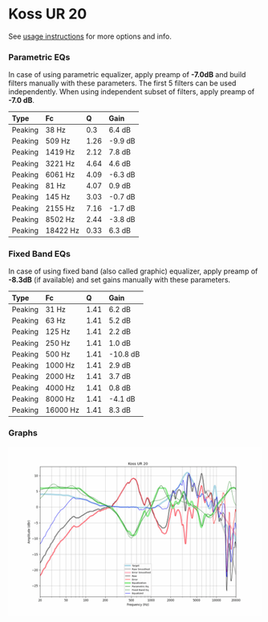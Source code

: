 # Koss UR 20
See [usage instructions](https://github.com/jaakkopasanen/AutoEq#usage) for more options and info.

### Parametric EQs
In case of using parametric equalizer, apply preamp of **-7.0dB** and build filters manually
with these parameters. The first 5 filters can be used independently.
When using independent subset of filters, apply preamp of **-7.0 dB**.

| Type    | Fc       |    Q | Gain    |
|:--------|:---------|:-----|:--------|
| Peaking | 38 Hz    | 0.3  | 6.4 dB  |
| Peaking | 509 Hz   | 1.26 | -9.9 dB |
| Peaking | 1419 Hz  | 2.12 | 7.8 dB  |
| Peaking | 3221 Hz  | 4.64 | 4.6 dB  |
| Peaking | 6061 Hz  | 4.09 | -6.3 dB |
| Peaking | 81 Hz    | 4.07 | 0.9 dB  |
| Peaking | 145 Hz   | 3.03 | -0.7 dB |
| Peaking | 2155 Hz  | 7.16 | -1.7 dB |
| Peaking | 8502 Hz  | 2.44 | -3.8 dB |
| Peaking | 18422 Hz | 0.33 | 6.3 dB  |

### Fixed Band EQs
In case of using fixed band (also called graphic) equalizer, apply preamp of **-8.3dB**
(if available) and set gains manually with these parameters.

| Type    | Fc       |    Q | Gain     |
|:--------|:---------|:-----|:---------|
| Peaking | 31 Hz    | 1.41 | 6.2 dB   |
| Peaking | 63 Hz    | 1.41 | 5.2 dB   |
| Peaking | 125 Hz   | 1.41 | 2.2 dB   |
| Peaking | 250 Hz   | 1.41 | 1.0 dB   |
| Peaking | 500 Hz   | 1.41 | -10.8 dB |
| Peaking | 1000 Hz  | 1.41 | 2.9 dB   |
| Peaking | 2000 Hz  | 1.41 | 3.7 dB   |
| Peaking | 4000 Hz  | 1.41 | 0.8 dB   |
| Peaking | 8000 Hz  | 1.41 | -4.1 dB  |
| Peaking | 16000 Hz | 1.41 | 8.3 dB   |

### Graphs
![](./Koss%20UR%2020.png)